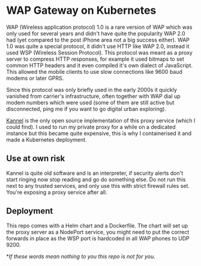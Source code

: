 # WAP Gateway on Kubernetes

WAP (Wireless application protocol) 1.0 is a rare version of WAP which was only used for several years and didn't have quite the popularity WAP 2.0 had (yet compared to the post iPhone area not a big success either).
WAP 1.0 was quite a special protocol, it didn't use HTTP like WAP 2.0, instead it used WSP (Wireless Session Protocol).
This protocol was meant as a proxy server to compress HTTP responses, for example it used bitmaps to set common HTTP headers and it even compiled it's own dialect of JavaScript. This allowed the mobile clients to use slow connections like 9600 baud modems or later GPRS. 

Since this protocol was only briefly used in the early 2000s it quickly vanished from carrier's infrastructure, often together with WAP dial up modem numbers which were used (some of them are still active but disconnected, ping me if you want to go digital urban exploring).

[Kannel](https://kannel.org/) is the only open source implementation of this proxy service (which I could find). I used to run my private proxy for a while on a dedicated instance but this became quite expensive, this is why I containerised it and made a Kubernetes deployment.

## Use at own risk
Kannel is quite old software and is an interpreter, if security alerts don't start ringing now stop reading and go do something else.
Do not run this next to any trusted services, and only use this with strict firewall rules set. You're exposing a proxy service after all. 

## Deployment
This repo comes with a Helm chart and a Dockerfile. The chart will set up the proxy server as a NodePort service, you might need to put the correct forwards in place as the WSP port is hardcoded in all WAP phones to UDP 9200.

**If these words mean nothing to you this repo is not for you.*